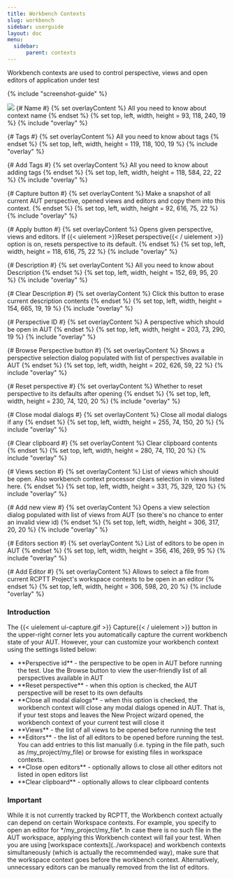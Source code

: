 ```yaml
---
title: Workbench Contexts
slug: workbench
sidebar: userguide
layout: doc
menu:
  sidebar:
      parent: contexts
---
```


Workbench contexts are used to control perspective, views and open editors of application under test

{% include "screenshot-guide" %}
<div class="screenshot">
  <img src="{{site.url}}/shared/img/screenshot-workbench-context-editor.png"></img>
  {# Name #}
  {% set overlayContent %}
  All you need to know about context name
  {% endset %}
  {% set top, left, width, height = 93, 118, 240, 19 %}
  {% include "overlay" %}

  {# Tags #}
  {% set overlayContent %}
  All you need to know about tags
  {% endset %}
  {% set top, left, width, height = 119, 118, 100, 19 %}
  {% include "overlay" %}

  {# Add Tags #}
  {% set overlayContent %}
  All you need to know about adding tags
  {% endset %}
  {% set top, left, width, height = 118, 584, 22, 22 %}
  {% include "overlay" %}

  

  {# Capture button  #}
  {% set overlayContent %}
  Make a snapshot of all current AUT perspective, opened views and editors and copy them into this context. 
  {% endset %}
  {% set top, left, width, height = 92, 616, 75, 22 %}
  {% include "overlay" %}

  {# Apply button  #}
  {% set overlayContent %}
  Opens given perspective, views and editors. If {{< uielement >}}Reset perspective{{< / uielement >}} option is on, resets perspective to its default.
  {% endset %}
  {% set top, left, width, height = 118, 616, 75, 22 %}
  {% include "overlay" %}

  {# Description #}
  {% set overlayContent %}
   All you need to know about Description
  {% endset %}
  {% set top, left, width, height = 152, 69, 95, 20 %}
  {% include "overlay" %}

  {# Clear Description #}
  {% set overlayContent %}
  Click this button to erase current description contents
  {% endset %}
  {% set top, left, width, height = 154, 665, 19, 19 %}
  {% include "overlay" %}

  {# Perspective ID #}
  {% set overlayContent %}
  A perspective which should be open in AUT
  {% endset %}
  {% set top, left, width, height = 203, 73, 290, 19 %}
  {% include "overlay" %}

  {# Browse Perspective button #}
  {% set overlayContent %}
  Shows a perspective selection dialog populated with list of perspectives available in AUT
  {% endset %}
  {% set top, left, width, height = 202, 626, 59, 22 %}
  {% include "overlay" %}
  
  {# Reset perspective #}
  {% set overlayContent %}
  Whether to reset perspective to its defaults after opening
  {% endset %}
  {% set top, left, width, height = 230, 74, 120, 20 %}
  {% include "overlay" %}

  {# Close modal dialogs #}
  {% set overlayContent %}
  Close all modal dialogs if any
  {% endset %}
  {% set top, left, width, height = 255, 74, 150, 20 %}
  {% include "overlay" %}

  {# Clear clipboard #}
  {% set overlayContent %}
  Clear clipboard contents
  {% endset %}
  {% set top, left, width, height = 280, 74, 110, 20 %}
  {% include "overlay" %}
  
  {# Views section #}
  {% set overlayContent %}
  List of views which should be open. Also workbench context processor clears selection in views listed here.
  {% endset %}
  {% set top, left, width, height = 331, 75, 329, 120 %}
  {% include "overlay" %}

  {# Add new view #}
  {% set overlayContent %}
  Opens a view selection dialog populated with list of views from AUT (so there's no chance to enter an invalid view id)
  {% endset %}
  {% set top, left, width, height = 306, 317, 20, 20 %}
  {% include "overlay" %}

  {# Editors section #}
  {% set overlayContent %}
  List of editors to be open in AUT
  {% endset %}
  {% set top, left, width, height = 356, 416, 269, 95 %}
  {% include "overlay" %}

  {# Add Editor #}
  {% set overlayContent %}
  Allows to select a file from current RCPTT Project's workspace contexts to be open in an editor
  {% endset %}
  {% set top, left, width, height = 306, 598, 20, 20 %}
  {% include "overlay" %}
</div>

### Introduction

The {{< uielement ui-capture.gif >}} Capture{{< / uielement >}} button in the upper-right corner lets you automatically capture the current workbench state of your AUT. However, your can customize your workbench context using the settings listed below:

<ul>
<li>**Perspective id** - the perspective to be open in AUT before running the test. Use the Browse button to view the user-friendly list of all perspectives available in AUT</li>
<li>**Reset perspective** - when this option is checked, the AUT perspective will be reset to its own defaults</li>
<li>**Close all modal dialogs** - when this option is checked, the workbench context will close any modal dialogs opened in AUT. That is, if your test stops and leaves the New Project wizard opened, the workbench context of your current test will close it</li>
<li>**Views** - the list of all views to be opened before running the test</li>
<li>**Editors** - the list of all editors to be opened before running the test. You can add entries to this list manually (i.e. typing in the file path, such as /my_project/my_file) or browse for existing files in workspace contexts.</li>
<li>**Close open editors** - optionally allows to close all other editors not listed in open editors list</li>
<li>**Clear clipboard** - optionally allows to clear clipboard contents</li>
</ul>

<div class="panel panel-warning">
<div class="panel-heading">
    <h3 class="panel-title">Important</h3>
  </div>
  <div class="panel-body">
    While it is not currently tracked by RCPTT, the Workbench context actually can depend on certain Workspace contexts. For example, you specify to open an editor for */my_project/my_file*. In case there is no such file in the AUT workspace, applying this Workbench context will fail your test. When you are using [workspace contexts](../workspace) and workbench contexts simultaneously (which is actually the recommended way), make sure that the workspace context goes before the workbench context.
Alternatively, unnecessary editors can be manually removed from the list of editors. 
  </div>
</div>



